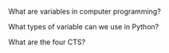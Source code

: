 What are variables in computer programming?


What types of variable can we use in Python?


What are the four CTS?
